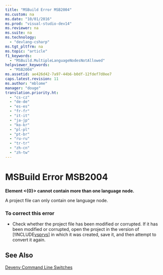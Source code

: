```yaml
---
title: "MSBuild Error MSB2004"
ms.custom: na
ms.date: "10/01/2016"
ms.prod: "visual-studio-dev14"
ms.reviewer: na
ms.suite: na
ms.technology: 
  - "devlang-csharp"
ms.tgt_pltfrm: na
ms.topic: "article"
f1_keywords: 
  - "MSBuild.MultipleLanguageNodesNotAllowed"
helpviewer_keywords: 
  - "MSB2004"
ms.assetid: ae426d42-7a97-44b6-b0df-12fdef7d0ee7
caps.latest.revision: 11
ms.author: "mblome"
manager: "douge"
translation.priority.ht: 
  - "cs-cz"
  - "de-de"
  - "es-es"
  - "fr-fr"
  - "it-it"
  - "ja-jp"
  - "ko-kr"
  - "pl-pl"
  - "pt-br"
  - "ru-ru"
  - "tr-tr"
  - "zh-cn"
  - "zh-tw"
---
```

# MSBuild Error MSB2004
**Element \<{0}> cannot contain more than one language node.**  
  
 A project file can only contain one language node.  
  
### To correct this error  
  
-   Check whether the project file has been modified or corrupted. If it has been modified or corrupted, open the project in the version of [!INCLUDE[vsprvs](../codequality/includes/vsprvs_md.md)] in which it was created, save it, and then attempt to convert it again.  
  
## See Also  
 [Devenv Command Line Switches](../reference/devenv-command-line-switches.md)